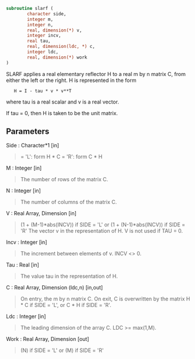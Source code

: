 ```fortran
subroutine slarf (
		character side,
		integer m,
		integer n,
		real, dimension(*) v,
		integer incv,
		real tau,
		real, dimension(ldc, *) c,
		integer ldc,
		real, dimension(*) work
)
```

 SLARF applies a real elementary reflector H to a real m by n matrix
 C, from either the left or the right. H is represented in the form

       H = I - tau * v * v**T

 where tau is a real scalar and v is a real vector.

 If tau = 0, then H is taken to be the unit matrix.

## Parameters
Side : Character*1 [in]
> = 'L': form  H * C
> = 'R': form  C * H

M : Integer [in]
> The number of rows of the matrix C.

N : Integer [in]
> The number of columns of the matrix C.

V : Real Array, Dimension [in]
> (1 + (M-1)*abs(INCV)) if SIDE = 'L'
> or (1 + (N-1)*abs(INCV)) if SIDE = 'R'
> The vector v in the representation of H. V is not used if
> TAU = 0.

Incv : Integer [in]
> The increment between elements of v. INCV <> 0.

Tau : Real [in]
> The value tau in the representation of H.

C : Real Array, Dimension (ldc,n) [in,out]
> On entry, the m by n matrix C.
> On exit, C is overwritten by the matrix H * C if SIDE = 'L',
> or C * H if SIDE = 'R'.

Ldc : Integer [in]
> The leading dimension of the array C. LDC >= max(1,M).

Work : Real Array, Dimension [out]
> (N) if SIDE = 'L'
> or (M) if SIDE = 'R'

